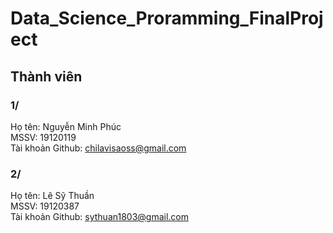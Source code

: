 # Data_Science_Proramming_FinalProject
## Thành viên
### 1/
Họ tên: Nguyễn Minh Phúc </br>
MSSV: 19120119 </br>
Tài khoản Github: chilavisaoss@gmail.com </br>
### 2/
Họ tên: Lê Sỹ Thuần </br>
MSSV: 19120387 </br>
Tài khoản Github: sythuan1803@gmail.com </br>
